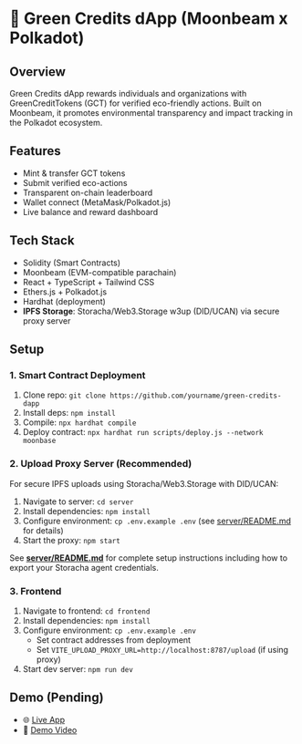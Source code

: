 # 🌱 Green Credits dApp (Moonbeam x Polkadot)

## Overview
Green Credits dApp rewards individuals and organizations with GreenCreditTokens (GCT) for verified eco-friendly actions. Built on Moonbeam, it promotes environmental transparency and impact tracking in the Polkadot ecosystem.

## Features
- Mint & transfer GCT tokens
- Submit verified eco-actions
- Transparent on-chain leaderboard
- Wallet connect (MetaMask/Polkadot.js)
- Live balance and reward dashboard

## Tech Stack
- Solidity (Smart Contracts)
- Moonbeam (EVM-compatible parachain)
- React + TypeScript + Tailwind CSS
- Ethers.js + Polkadot.js
- Hardhat (deployment)
- **IPFS Storage**: Storacha/Web3.Storage w3up (DID/UCAN) via secure proxy server

## Setup

### 1. Smart Contract Deployment
1. Clone repo: `git clone https://github.com/yourname/green-credits-dapp`
2. Install deps: `npm install`
3. Compile: `npx hardhat compile`
4. Deploy contract: `npx hardhat run scripts/deploy.js --network moonbase`

### 2. Upload Proxy Server (Recommended)
For secure IPFS uploads using Storacha/Web3.Storage with DID/UCAN:

1. Navigate to server: `cd server`
2. Install dependencies: `npm install`
3. Configure environment: `cp .env.example .env` (see [server/README.md](server/README.md) for details)
4. Start the proxy: `npm start`

See **[server/README.md](server/README.md)** for complete setup instructions including how to export your Storacha agent credentials.

### 3. Frontend
1. Navigate to frontend: `cd frontend`
2. Install dependencies: `npm install`
3. Configure environment: `cp .env.example .env`
   - Set contract addresses from deployment
   - Set `VITE_UPLOAD_PROXY_URL=http://localhost:8787/upload` (if using proxy)
4. Start dev server: `npm run dev`

## Demo (Pending)
- 🌐 [Live App](#)
- 🎥 [Demo Video](#)
